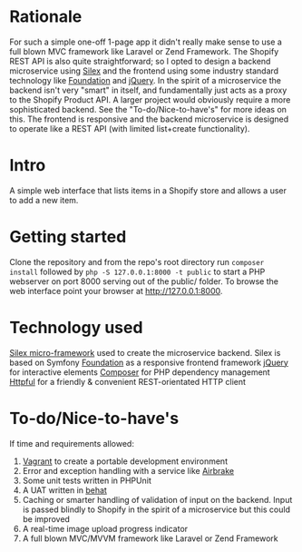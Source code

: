 Rationale
==

For such a simple one-off 1-page app it didn't really make sense to use a full blown MVC framework like Laravel or Zend Framework. The Shopify REST API is also quite straightforward; so I opted to design a backend microservice using [Silex](http://silex.sensiolabs.org/) and the frontend using some industry standard technology like [Foundation](http://foundation.zurb.com/) and [jQuery](https://jquery.com/). In the spirit of a microservice the backend isn't very "smart" in itself, and fundamentally just acts as a proxy to the Shopify Product API. A larger project would obviously require a more sophisticated backend. See the "To-do/Nice-to-have's" for more ideas on this. The frontend is responsive and the backend microservice is designed to operate like a REST API (with limited list+create functionality).

Intro
==

A simple web interface that lists items in a Shopify store and allows a user to add a new item.

Getting started
==

Clone the repository and from the repo's root directory run `composer install` followed by `php -S 127.0.0.1:8000 -t public` to start a PHP webserver on port 8000 serving out of the public/ folder. To browse the web interface point your browser at http://127.0.0.1:8000.

Technology used
==

[Silex micro-framework](http://silex.sensiolabs.org/) used to create the microservice backend. Silex is based on Symfony
[Foundation](http://foundation.zurb.com) as a responsive frontend framework
[jQuery](https://jquery.com/) for interactive elements
[Composer](https://getcomposer.org/) for PHP dependency management
[Httpful](http://phphttpclient.com/) for a friendly & convenient REST-orientated HTTP client

To-do/Nice-to-have's
==

If time and requirements allowed:

1. [Vagrant](http://vagrantup.com) to create a portable development environment
2. Error and exception handling with a service like [Airbrake](https://airbrake.io/)
3. Some unit tests written in PHPUnit
4. A UAT written in [behat](http://behat.org/en/latest/)
5. Caching or smarter handling of validation of input on the backend. Input is passed blindly to Shopify in the spirit of a microservice but this could be improved
6. A real-time image upload progress indicator
7. A full blown MVC/MVVM framework like Laravel or Zend Framework
